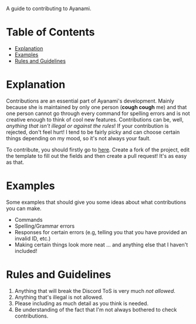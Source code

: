 A guide to contributing to Ayanami.


Table of Contents
=================
* [Explanation](#Explanation)
* [Examples](#Examples)
* [Rules and Guidelines](#Rules-and-Guidelines)


# Explanation

Contributions are an essential part of Ayanami's development. Mainly because she is maintained by only one person (**cough cough** me) and that one person cannot go through every command for spelling errors and is not creative enough to think of cool new features. Contributions can be, well, *anything that isn't illegal or against the rules*! If your contribution is rejected, don't feel hurt! I tend to be fairly picky and can choose certain things depending on my mood, so it's not always your fault.

To contribute, you should firstly go to [here](./ContributeTemplate.md). Create a fork of the project, edit the template to fill out the fields and then create a pull request! It's as easy as that.

# Examples

Some examples that should give you some ideas about what contributions you can make.

* Commands
* Spelling/Grammar errors
* Responses for certain errors (e.g, telling you that you have provided an invalid ID, etc.)
* Making certain things look more neat
... and anything else that I haven't included!

# Rules and Guidelines

1. Anything that will break the Discord ToS is very much *not allowed*.
2. Anything that's illegal is not allowed.
3. Please including as much detail as you think is needed.
4. Be understanding of the fact that I'm not always bothered to check contributions.

